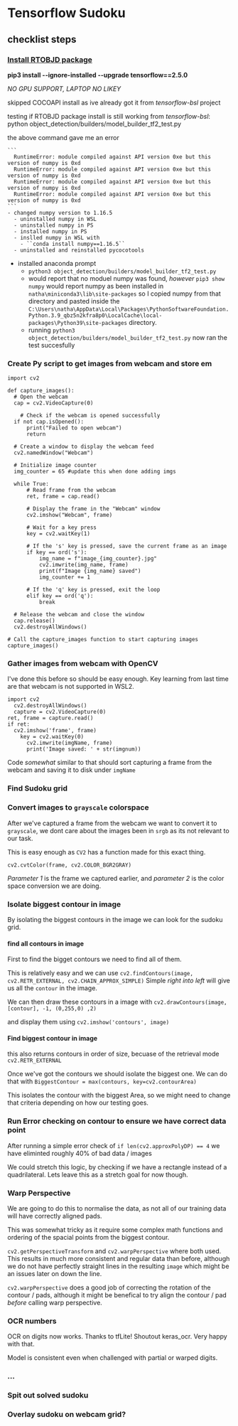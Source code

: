 # Tensorflow Sudoku

## checklist steps

### [Install RTOBJD package](https://tensorflow-object-detection-api-tutorial.readthedocs.io/en/latest/install.html)
  **pip3 install --ignore-installed --upgrade tensorflow==2.5.0**

  *NO GPU SUPPORT, LAPTOP NO LIKEY*

  skipped COCOAPI install as ive already got it from *tensorflow-bsl* project

  testing if RTOBJD package install is still working from *tensorflow-bsl*:
    python object_detection/builders/model_builder_tf2_test.py

  the above command gave me an error

    ``` 
      RuntimeError: module compiled against API version 0xe but this version of numpy is 0xd
      RuntimeError: module compiled against API version 0xe but this version of numpy is 0xd
      RuntimeError: module compiled against API version 0xe but this version of numpy is 0xd
      RuntimeError: module compiled against API version 0xe but this version of numpy is 0xd
    ```
    - changed numpy version to 1.16.5
      - uninstalled numpy in WSL 
      - uninstalled numpy in PS
      - installed numpy in PS
      - inslled numpy in WSL with 
        - ``conda install numpy==1.16.5``
      - uninstalled and reinstalled pycocotools
  - installed anaconda prompt
    - ``python3 object_detection/builders/model_builder_tf2_test.py`` 
    - would report that no moduel numpy was found, *however* ``pip3 show numpy`` would report numpy as been installed in ``natha\miniconda3\lib\site-packages`` so I copied numpy from that directory and pasted inside the ``C:\Users\natha\AppData\Local\Packages\PythonSoftwareFoundation.Python.3.9_qbz5n2kfra8p0\LocalCache\local-packages\Python39\site-packages`` directory.
    - running ``python3 object_detection/builders/model_builder_tf2_test.py`` now ran the test succesfully
  



### Create Py script to get images from webcam and store em 
  
  ```
  import cv2

  def capture_images():
    # Open the webcam
    cap = cv2.VideoCapture(0)

      # Check if the webcam is opened successfully
    if not cap.isOpened():
        print("Failed to open webcam")
        return

    # Create a window to display the webcam feed
    cv2.namedWindow("Webcam")

    # Initialize image counter
    img_counter = 65 #update this when done adding imgs

    while True:
        # Read frame from the webcam
        ret, frame = cap.read()

        # Display the frame in the "Webcam" window
        cv2.imshow("Webcam", frame)

        # Wait for a key press
        key = cv2.waitKey(1)

        # If the 's' key is pressed, save the current frame as an image
        if key == ord('s'):
            img_name = f"image_{img_counter}.jpg"
            cv2.imwrite(img_name, frame)
            print(f"Image {img_name} saved")
            img_counter += 1

        # If the 'q' key is pressed, exit the loop
        elif key == ord('q'):
            break

    # Release the webcam and close the window
    cap.release()
    cv2.destroyAllWindows()

  # Call the capture_images function to start capturing images
  capture_images()
  ```
### Gather images from webcam with OpenCV

  I've done this before so should be easy enough. Key learning from last time are that webcam is not supported in WSL2. 

  ```
  import cv2 
    cv2.destroyAllWindows()
    capture = cv2.VideoCapture(0)
  ret, frame = capture.read()
  if ret:
    cv2.imshow('frame', frame)
      key = cv2.waitKey(0)
        cv2.imwrite(imgName, frame)
        print('Image saved: ' + str(imgnum))
  ```
    
  Code *somewhat* similar to that should sort capturing a frame from the webcam and saving it to disk under ``imgName`` 

### Find Sudoku grid 
  

### Convert images to ``grayscale`` colorspace
  After we've captured a frame from the webcam we want to convert it to ``grayscale``, we dont care about the images been in ``srgb`` as its not relevant to our task. 

  This is easy enough as ``CV2`` has a function made for this exact thing. 

  ```
  cv2.cvtColor(frame, cv2.COLOR_BGR2GRAY)
  ```
  *Parameter 1* is the frame we captured earlier, and *parameter 2* is the color space conversion we are doing. 

### Isolate biggest contour in image
  By isolating the biggest contours in the image we can look for the sudoku grid. 

  #### find all contours in image 
  First to find the bigget contours we need to find all of them. 

  This is relatively easy and we can use 
  ``cv2.findContours(image, cv2.RETR_EXTERNAL, cv2.CHAIN_APPROX_SIMPLE)`` Simple *right into left* will give us all the ``contour`` in the image. 

  We can then draw these contours in a image with ``cv2.drawContours(image, [contour], -1, (0,255,0) ,2)`` 

  and display them using ``cv2.imshow('contours', image)``


  #### Find biggest contour in image
  this also returns contours in order of size, becuase of the retrieval mode ``cv2.RETR_EXTERNAL``

  Once we've got the contours we should isolate the biggest one. We can do that with ``BiggestContour = max(contours, key=cv2.contourArea)``

  This isolates the contour with the biggest Area, so we might need to change that criteria depending on how our testing goes. 


### Run Error checking on contour to ensure we have correct data point
 After running a simple error check of ``if len(cv2.approxPolyDP) == 4`` we have eliminted roughly 40% of bad data / images

 We could stretch this logic, by checking if we have a rectangle instead of a quadrilateral. Lets leave this as a stretch goal for now though. 
   
   
    


### Warp Perspective
  We are going to do this to normalise the data, as not all of our training data will have correctly aligned pads. 

  This was somewhat tricky as it require some complex math functions and ordering of the spacial points from the biggest contour. 

  ``cv2.getPerspectiveTransform`` and ``cv2.warpPerspective`` where both used. This results in much more consistent and regular data than before, although we do not have perfectly straight lines in the resulting ``image`` which might be an issues later on down the line. 

  ``cv2.warpPerspective`` does a good job of correcting the rotation of the contour / pads, although it might be benefical to try align the contour / pad *before* calling warp perspective. 

### OCR numbers
  OCR on digits now works. Thanks to tfLite! Shoutout keras_ocr. Very happy with that. 

  Model is consistent even when challenged with partial or warped digits. 

### ...


### Spit out solved sudoku


### Overlay sudoku on webcam grid? 